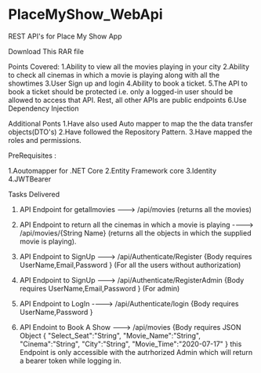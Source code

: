 # PlaceMyShow_WebApi
REST API's for Place My Show App

Download This RAR file

Points Covered: 
1.Ability to view all the movies playing in your city
2.Ability to check all cinemas in which a movie is playing along with all the showtimes
3.User Sign up and login 
4.Ability to book a ticket.
5.The API to book a ticket should be protected i.e. only a logged-in user should be allowed to access that API. Rest, all other APIs are public endpoints
6.Use Dependency Injection

Additional Ponts
1.Have also used Auto mapper to map the the data transfer objects(DTO's)
2.Have followed the Repository Pattern.
3.Have mapped the roles and permissions.


PreRequisites : 

1.Aoutomapper for .NET Core
2.Entity Framework core
3.Identity
4.JWTBearer

Tasks Delivered

1. API Endpoint for getallmovies ---> /api/movies (returns all the movies)

2. API Endpoint to return all the  cinemas in which a movie is playing ----> /api/movies/{String Name} (returns all the objects in which the supplied movie is playing).

3. API Endpoint to SignUp ---> /api/Authenticate/Register {Body requires UserName,Email,Password } (For all the users without authorization)

4. API Endpoint to SignUp ---> /api/Authenticate/RegisterAdmin {Body requires UserName,Email,Password } (For admin)

5. API Endpoint to LogIn ----> /api/Authenticate/login {Body requires UserName,Password } 

6. API Endoint to Book A Show ---> /api/movies {Body requires JSON Object  {
                                                                          "Select_Seat":"String",
                                                                          "Movie_Name":"String",
                                                                          "Cinema":"String",
                                                                          "City":"String",
                                                                          "Movie_Time":"2020-07-17" 
                                                                          } 
   this Endpoint is only accessible with the autrhorized Admin which will return a bearer token while logging in. 

